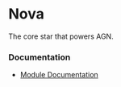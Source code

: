 # Nova
The core star that powers AGN.

### Documentation

* [Module Documentation](https://github.com/chaseoes/Nova/wiki/Modules)
